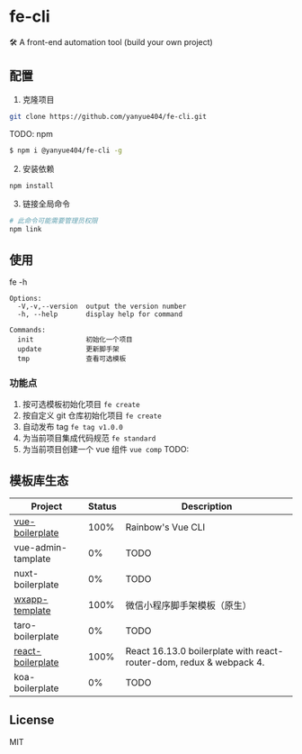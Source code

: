 # fe-cli

🛠️ A front-end automation tool (build your own project)

## 配置

1. 克隆项目

```bash
git clone https://github.com/yanyue404/fe-cli.git
```

TODO: npm

```bash
$ npm i @yanyue404/fe-cli -g
```

2. 安装依赖

```bash
npm install
```

3. 链接全局命令

```bash
# 此命令可能需要管理员权限
npm link
```

## 使用

fe -h

```
Options:
  -V,-v,--version  output the version number
  -h, --help       display help for command

Commands:
  init             初始化一个项目
  update           更新脚手架
  tmp              查看可选模板
```

### 功能点

1. 按可选模板初始化项目 `fe create`
2. 按自定义 git 仓库初始化项目 `fe create`
3. 自动发布 tag `fe tag v1.0.0`
4. 为当前项目集成代码规范 `fe standard`
5. 为当前项目创建一个 vue 组件 `vue comp` TODO:

## 模板库生态

| Project                                                                    | Status | Description                                                         |
| -------------------------------------------------------------------------- | ------ | ------------------------------------------------------------------- |
| [vue-boilerplate](https://github.com/rainbow-design/vue-boilerplate)       | 100%   | Rainbow's Vue CLI                                                   |
| vue-admin-tamplate                                                         | 0%     | TODO                                                                |
| nuxt-boilerplate                                                           | 0%     | TODO                                                                |
| [wxapp-template](https://github.com/rainbow-design/wxapp-template)         | 100%   | 微信小程序脚手架模板（原生）                                        |
| taro-boilerplate                                                           | 0%     | TODO                                                                |
| [react-boilerplate](https://github.com/rainbow-design/rainbow-boilerplate) | 100%   | React 16.13.0 boilerplate with react-router-dom, redux & webpack 4. |
| koa-boilerplate                                                            | 0%     | TODO                                                                |

## License

MIT
